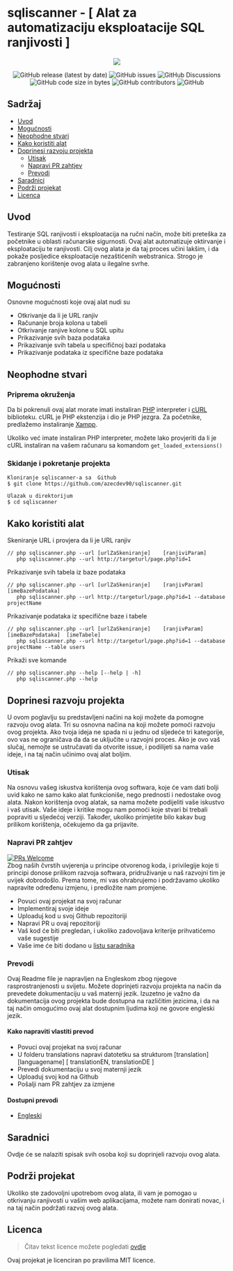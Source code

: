 # sqliscanner - [ Alat za automatizaciju eksploatacije SQL ranjivosti  ]

<p align="center">
  <img src="https://user-images.githubusercontent.com/58860019/150654821-8782daf9-fdf9-43ec-849d-b62a661f7d3b.png" />
</p>


<p align="center">

<img alt="GitHub release (latest by date)" src="https://img.shields.io/github/v/release/azecdev90/sqliscanner">
 <img alt="GitHub issues" src="https://img.shields.io/github/issues/azecdev90/sqliscanner">
 <img alt="GitHub Discussions" src="https://img.shields.io/github/discussions/azecdev90/sqliscanner?color=27ae60">
 <img alt="GitHub code size in bytes" src="https://img.shields.io/github/languages/code-size/azecdev90/sqliscanner?color=e74c3c">
 <img alt="GitHub contributors" src="https://img.shields.io/github/contributors/azecdev90/sqliscanner">
  <img alt="GitHub" src="https://img.shields.io/github/license/azecdev90/sqliscanner">
</p>

## Sadržaj
- [Uvod](#uvod)
- [Mogućnosti](#mogućnosti)
- [Neophodne stvari](#neophodne-stvari)
- [Kako koristiti alat](#kako-koristiti-alat)
- [Doprinesi razvoju projekta](#doprinesi-razvoju-projekta)
  - [Utisak](#utisak)
  - [Napravi PR zahtjev](#napravi-pr-zahtjev)
  - [Prevodi](#prevodi)
- [Saradnici](#saradnici)
- [Podrži projekat](#podrži-projekat)
- [Licenca](#licenca)   


## Uvod
Testiranje SQL ranjivosti i eksploatacija na ručni način, može biti preteška za početnike u oblasti računarske sigurnosti. Ovaj alat automatizuje oktirvanje i eksploataciju te ranjivosti. Cilj ovog alata je da taj proces učini lakšim, i da pokaže posljedice eksploatacije nezaštićenih webstranica. Strogo je zabranjeno korištenje ovog alata u ilegalne svrhe.   

## Mogućnosti
Osnovne mogućnosti koje ovaj alat nudi su
- Otkrivanje da li je URL ranjiv
- Računanje broja kolona u tabeli
- Otkrivanje ranjive kolone u SQL upitu
- Prikazivanje svih baza podataka 
- Prikazivanje svih tabela u specifičnoj bazi podataka
- Prikazivanje podataka iz specifične baze podataka

## Neophodne stvari
### Priprema okruženja
Da bi pokrenuli ovaj alat morate imati instaliran [PHP](www.php.net) interpreter i [cURL](https://curl.se/) biblioteku. cURL je PHP ekstenzija i dio je PHP jezgra. Za početnike, predlažemo instaliranje [Xampp](https://www.apachefriends.org/index.html).

Ukoliko već imate instaliran PHP interpreter, možete lako provjeriti da li je cURL instaliran na vašem računaru sa komandom
`get_loaded_extensions()`


### Skidanje i pokretanje projekta
```
Kloniranje sqliscanner-a sa  Github
$ git clone https://github.com/azecdev90/sqliscanner.git

Ulazak u direktorijum
$ cd sqliscanner
```
## Kako koristiti alat
Skeniranje URL i provjera da li je URL ranjiv    
```
// php sqliscanner.php --url [urlZaSkeniranje]    [ranjiviParam]  
   php sqliscanner.php --url http://targeturl/page.php?id=1  
```  

Prikazivanje svih tabela iz baze podataka
```
// php sqliscanner.php --url [urlZaSkeniranje]    [ranjivParam]        [imeBazePodataka]  
   php sqliscanner.php --url http://targeturl/page.php?id=1 --database projectName
```
Prikazivanje podataka iz specifične baze i tabele
```
// php sqliscanner.php --url [urlZaSkeniranje]    [ranjivParam]        [imeBazePodataka]  [imeTabele]
   php sqliscanner.php --url http://targeturl/page.php?id=1 --database projectName --table users
```
Prikaži sve komande
```
// php sqliscanner.php --help [--help | -h] 
   php sqliscanner.php --help 
   ```
## Doprinesi razvoju projekta
U ovom poglavlju su predstavljeni načini na koji možete da pomogne razvoju ovog alata. Tri su osnovna načina na koji možete pomoći razvoju ovog projekta. Ako tvoja ideja ne spada ni u jednu od sljedeće tri kategorije, ovo vas ne ograničava da da se uključite u razvojni proces. Ako je ovo vaš slučaj, nemojte se ustručavati da otvorite issue, i podilijeti sa nama vaše ideje, i na taj način učinimo ovaj alat boljim.
 
### Utisak
Na osnovu vašeg iskustva korištenja ovog softwara, koje će vam dati bolji uvid kako ne samo kako alat funkcioniše, nego prednosti i nedostake ovog alata. Nakon korištenja ovog alatak, sa nama možete podijeliti vaše iskustvo i vaš utisak. Vaše ideje i kritike mogu nam pomoći koje stvari bi trebali popraviti u sljedećoj verziji. Također, ukoliko primjetite bilo kakav bug prilikom korištenja, očekujemo da ga prijavite.

### Napravi PR zahtjev
[![PRs Welcome](https://img.shields.io/badge/PRs-welcome-brightgreen.svg?style=flat-square)](https://makeapullrequest.com)  
Zbog naših čvrstih uvjerenja u principe otvorenog koda, i privilegije koje ti principi donose prilikom razvoja softwara, pridruživanje u naš razvojni tim je uvijek dobrodošlo. Prema tome, mi vas ohrabrujemo i podržavamo ukoliko napravite određenu izmjenu, i predložite nam promjene.
- Povuci ovaj projekat na svoj računar
- Implementiraj svoje ideje
- Uploaduj kod u svoj Github repozitoriji
- Napravi PR u ovaj repozitoriji
- Vaš kod će biti pregledan, i ukoliko zadovoljava kriterije prihvatićemo vaše sugestije
- Vaše ime će biti dodano u [listu saradnika](#lista-saradnika)



### Prevodi
Ovaj Readme file je napravljen na Engleskom zbog njegove rasprostranjenosti u svijetu. Možete doprinjeti razvoju projekta na način da prevedete dokumentaciju u vaš maternji jezik. Izuzetno je važno da dokumentacija ovog projekta bude dostupna na različitim jezicima, i da na taj način omogućimo ovaj alat dostupnim ljudima koji ne govore engleski jezik.

#### Kako napraviti vlastiti prevod
- Povuci ovaj projekat na svoj računar
- U folderu translations napravi datotetku sa strukturom [translation][languagename] [ translationEN, translationDE ]
- Prevedi dokumentaciju u svoj maternji jezik
- Uploaduj svoj kod na Github
- Pošalji nam PR zahtjev za izmjene


#### Dostupni prevodi
- [ Engleski ](../README.md)

## Saradnici
Ovdje će se nalaziti spisak svih osoba koji su doprinjeli razvoju ovog alata.

## Podrži projekat
Ukoliko ste zadovoljni upotrebom ovog alata, ili vam je pomogao u otkrivanju ranjivosti u vašim web aplikacijama, možete nam donirati novac, i na taj način podržati razvoj ovog alata.

## Licenca
> Čitav tekst licence možete pogledati [ovdje](https://opensource.org/licenses/MIT)  

Ovaj projekat je licenciran po pravilima MIT licence.






